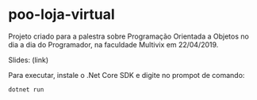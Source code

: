 # poo-loja-virtual

Projeto criado para a palestra sobre Programação Orientada a Objetos no dia a dia do Programador, na faculdade Multivix em 22/04/2019.

Slides: (link)

Para executar, instale o .Net Core SDK e digite no prompot de comando:

`dotnet run`
